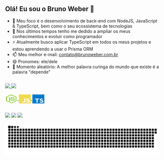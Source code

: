## Olá! Eu sou o Bruno Weber 👋 


- 🔭 Meu foco é o desenvolvimento de back-end com NodeJS, JavaScript & TypeScript, bem como o seu ecossistema de tecnologias
- 🌱 Nos últimos tempos tenho me dedido a ampliar os meus conhecimentos e evoluir como programador
- ⚡ Atualmente busco aplicar TypeScript em todos os meus projetos e estou aprendendo a usar o Prisma ORM
- 📫 Meu melhor e-mail: contato@brunoweber.com.br
- 😄 Pronomes: ele/dele
- 🤔 Momento aleatório: A melhor palavra curinga do mundo que existe é a palavra "depende"

##

<div>
  <a href="https://github.com/brunohsweber">
  <img height="180em" src="https://github-readme-stats.vercel.app/api?username=brunohsweber&show_icons=true&theme=dracula&include_all_commits=true&count_private=true"/>
  <img height="180em" src="https://github-readme-stats.vercel.app/api/top-langs/?username=brunohsweber&layout=compact&langs_count=7&theme=dracula"/>
</div>
  
<div style="display: inline_block"><br>
   <img align="center" alt="Bruno-Nodejs" height="30" width="40"  src="https://raw.githubusercontent.com/devicons/devicon/master/icons/nodejs/nodejs-original.svg" />
  <img align="center" alt="Bruno-Js" height="30" width="40" src="https://raw.githubusercontent.com/devicons/devicon/master/icons/javascript/javascript-plain.svg">
  <img align="center" alt="Bruno-Ts" height="30" width="40" src="https://raw.githubusercontent.com/devicons/devicon/master/icons/typescript/typescript-plain.svg">
</div>
  
##
  
<div> 
  <a href="https://wa.me/5547992384499?text=Olá%20Bruno!%20Vi%20seu%20perfil%20no%20GitHub%20e%20gostaria%20de%20conversar%20com%20você..." target="_blank"><img src="https://img.shields.io/badge/WhatsApp-25D366?style=for-the-badge&logo=whatsapp&logoColor=white" target="_blank"></a>
  <a href="https://www.linkedin.com/in/brunohsweber" target="_blank"><img src="https://img.shields.io/badge/-LinkedIn-%230077B5?style=for-the-badge&logo=linkedin&logoColor=white" target="_blank"></a>
  <a href = "mailto:brunohsweber@gmail.com"><img src="https://img.shields.io/badge/-Gmail-%23333?style=for-the-badge&logo=gmail&logoColor=white" target="_blank"></a>
 
  ![Snake animation](https://github.com/brunohsweber/brunohsweber/blob/output/github-contribution-grid-snake.svg)
 
</div>
